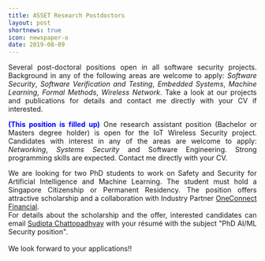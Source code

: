 ```yaml
---
title: ASSET Research Postdoctors
layout: post
shortnews: true
icon: newspaper-o
date: 2019-08-09
---
```

<p style="text-align:justify">
Several post-doctoral positions open in all software security projects. Background in any of the following areas are welcome to apply: 
<i>Software Security</i>, <i>Software Verification and Testing</i>, <i>Embedded Systems</i>, <i>Machine Learning</i>, <i>Formal Methods</i>, 
<i>Wireless Network</i>. Take a look at our projects and publications for details and contact me directly with your CV if interested.  
</p>

<p style="text-align:justify">
<font color="blue"><b>(This position is filled up)</b></font>
One research assistant position (Bachelor or Masters degree holder) is open for the IoT Wireless Security project. Candidates with 
interest in any of the areas are welcome to apply: <i>Networking</i>, <i>Systems Security</i> and Software Engineering. Strong programming 
skills are expected. Contact me directly with your CV. 


<p style="text-align:justify">
We are looking for two PhD students to work on Safety and Security for Artificial Intelligence and Machine
Learning. 
The student must hold a Singapore Citizenship 
or Permanent Residency. The position offers attractive scholarship and a collaboration with Industry Partner
<a href="http://www.oneconnectft.com.sg" target="_blank"> OneConnect Financial</a>.
<br>
For details about the scholarship and the offer, 
interested candidates can email  <a href="
mailto:sudipta_chattopadhyay@sutd.edu.sg" target="
_blank"> Sudipta Chattopadhyay</a>  with your résumé 
with the subject "PhD AI/ML Security position".

<br>
<br>
We look forward to your applications!!

</p> 
